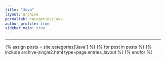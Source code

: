 ```yaml
---
title: "Java"
layout: archive
permalink: categories/java
author_profile: true
sidebar_main: true
---
```


***

{% assign posts = site.categories['Java'] %}
{% for post in posts %} {% include archive-single2.html type=page.entries_layout %} {% endfor %}
